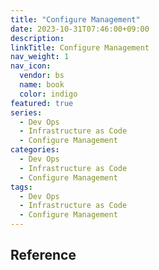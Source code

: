 ```yaml
---
title: "Configure Management"
date: 2023-10-31T07:46:00+09:00
description:
linkTitle: Configure Management
nav_weight: 1
nav_icon:
  vendor: bs
  name: book
  color: indigo
featured: true
series:
  - Dev Ops
  - Infrastructure as Code
  - Configure Management
categories:
  - Dev Ops
  - Infrastructure as Code
  - Configure Management
tags:
  - Dev Ops
  - Infrastructure as Code
  - Configure Management
---
```


## Reference
